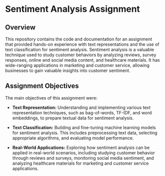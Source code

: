 # Sentiment Analysis Assignment

## Overview

This repository contains the code and documentation for an assignment that provided hands-on experience with text representations and the use of text classification for sentiment analysis. Sentiment analysis is a valuable technique used to study customer behaviors by analyzing reviews, survey responses, online and social media content, and healthcare materials. It has wide-ranging applications in marketing and customer service, allowing businesses to gain valuable insights into customer sentiment.

## Assignment Objectives

The main objectives of this assignment were:

- **Text Representation:** Understanding and implementing various text representation techniques, such as bag-of-words, TF-IDF, and word embeddings, to prepare textual data for sentiment analysis.

- **Text Classification:** Building and fine-tuning machine learning models for sentiment analysis. This includes preprocessing text data, selecting appropriate algorithms, and evaluating model performance.

- **Real-World Applications:** Exploring how sentiment analysis can be applied in real-world scenarios, including studying customer behavior through reviews and surveys, monitoring social media sentiment, and analyzing healthcare materials for marketing and customer service applications.
